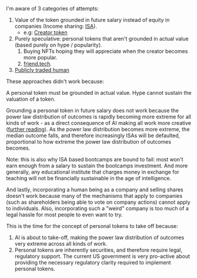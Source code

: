 I'm aware of 3 categories of attempts:
1. Value of the token grounded in future salary instead of equity in companies (Income sharing: [ISA](https://en.wikipedia.org/wiki/Income_share_agreement)).
	- e.g: [Creator token](https://a16zcrypto.com/posts/article/creator-tokens-and-community-tokens/)
2. Purely speculative: personal tokens that aren't grounded in actual value (based purely on hype / popularity).
	1. Buying NFTs hoping they will appreciate when the creator becomes more popular.
	2. [friend.tech](https://academy.binance.com/en/articles/what-is-friend-tech).
3. [Publicly traded human](https://www.wired.com/2013/03/ipo-man/)

These approaches didn't work because:

A personal token must be grounded in actual value. Hype cannot sustain the valuation of a token.

Grounding a personal token in future salary does not work because the power law distribution of outcomes is rapidly becoming more extreme for all kinds of work - as a direct consequence of AI making all work more creative ([further reading](https://homan.sh/vc-learning)). As the power law distribution becomes more extreme, the median outcome falls, and therefore increasingly ISAs will be defaulted, proportional to how extreme the power law distribution of outcomes becomes.

Note: this is also why ISA based bootcamps are bound to fail: most won't earn enough from a salary to sustain the bootcamps investment. And more generally, any educational institute that charges money in exchange for teaching will not be financially sustainable in the age of intelligence.

And lastly, incorporating a human being as a company and selling shares doesn't work because many of the mechanisms that apply to companies (such as shareholders being able to vote on company actions) cannot apply to individuals. Also, incorporating such a "weird" company is too much of a legal hassle for most people to even want to try.

This is the time for the concept of personal tokens to take off because:
1. AI is about to take-off, making the power law distribution of outcomes very extreme across all kinds of work.
2. Personal tokens are inherently securities, and therefore require legal, regulatory support. The current US government is very pro-active about providing the necessary regulatory clarity required to implement personal tokens.